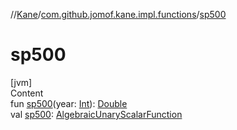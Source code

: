 //[Kane](../index.md)/[com.github.jomof.kane.impl.functions](index.md)/[sp500](sp500.md)



# sp500  
[jvm]  
Content  
fun [sp500](sp500.md)(year: [Int](https://kotlinlang.org/api/latest/jvm/stdlib/kotlin/-int/index.html)): [Double](https://kotlinlang.org/api/latest/jvm/stdlib/kotlin/-double/index.html)  
val [sp500](sp500.md): [AlgebraicUnaryScalarFunction](-algebraic-unary-scalar-function/index.md)  



